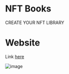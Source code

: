 # NFT Books
 CREATE YOUR NFT LIBRARY
 
 # Website 
 Link [here](https://bookrypto.com/bookshelf)
 
![image](https://user-images.githubusercontent.com/95437979/222687278-9258cee3-e472-43f8-addc-094e625cdb7f.png)
